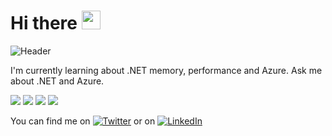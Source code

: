 # Hi there <img src="https://raw.githubusercontent.com/MartinHeinz/MartinHeinz/master/wave.gif" width="30px">
![Header](https://user-images.githubusercontent.com/10655078/89108003-876cba80-d40b-11ea-96c4-60b0029abe06.png "Header")

I'm currently learning about .NET memory, performance and Azure.
Ask me about .NET and Azure.


![](https://img.shields.io/badge/.NET-informational?style=flat&logo=visual-studio&logoColor=white&color=5c2d91)
![](https://img.shields.io/badge/DevOps-informational?style=flat&logo=azure-devops&logoColor=white&color=0078d7)
![](https://img.shields.io/badge/Azure-informational?style=flat&logo=microsoft-azure&logoColor=white&color=0089d6)
![](https://img.shields.io/badge/git-informational?style=flat&logo=git&logoColor=white&color=f05032)

You can find me on [![Twitter][1.2]][1] or on [![LinkedIn][2.2]][2]

<!-- Icons -->

[1.2]: https://user-images.githubusercontent.com/10655078/89109018-e2a2ab00-d413-11ea-951c-ef86ca2683bd.png 
[2.2]: https://user-images.githubusercontent.com/10655078/89108948-555f5680-d413-11ea-8743-14f150a14e78.png 

[1]: https://twitter.com/mdsthaise
[2]: https://www.linkedin.com/in/thaisemedeiros/
